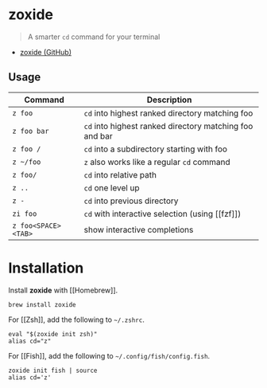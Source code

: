 # zoxide

> A smarter `cd` command for your terminal

- [zoxide (GitHub)](https://github.com/ajeetdsouza/zoxide)

## Usage

| Command             | Description                                             |
| ------------------- | ------------------------------------------------------- |
| `z foo`             | `cd` into highest ranked directory matching foo         |
| `z foo bar`         | `cd` into highest ranked directory matching foo and bar |
| `z foo /`           | `cd` into a subdirectory starting with foo              |
| `z ~/foo`           | `z` also works like a regular `cd` command              |
| `z foo/`            | `cd` into relative path                                 |
| `z ..`              | `cd` one level up                                       |
| `z -`               | `cd` into previous directory                            |
| `zi foo`            | `cd` with interactive selection (using [[fzf]])         |
| `z foo<SPACE><TAB>` | show interactive completions                            |

# Installation

Install **zoxide** with [[Homebrew]].

```shell
brew install zoxide
```

For [[Zsh]], add the following to `~/.zshrc`.

```shell
eval "$(zoxide init zsh)"
alias cd="z"
```

For [[Fish]], add the following to `~/.config/fish/config.fish`.

```shell
zoxide init fish | source
alias cd='z'
```
